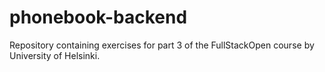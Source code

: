 # phonebook-backend

Repository containing exercises for part 3 of the FullStackOpen course by University of Helsinki.
